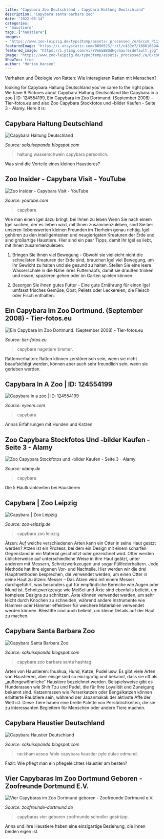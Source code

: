 ```yaml
---
title: "Capybara Zoo Deutschland : Capybara Haltung Deutschland"
description: "Capybara santa barbara zoo"
date: "2022-08-14"
categories:
- "haustiere"
tags: ["haustiere"]
images:
- "https://www.zoo-leipzig.de/typo3temp/assets/_processed_/e/6/csm_P1110832_0bb8951827.jpg"
featuredImage: "https://i.etsystatic.com/8090525/r/il/c439e7/1606166944/il_570xN.1606166944_710i.jpg"
featured_image: "https://i.ytimg.com/vi/YVo6EBBQdHg/maxresdefault.jpg"
image: "https://www.zoo-leipzig.de/typo3temp/assets/_processed_/e/6/csm_P1110832_0bb8951827.jpg"
ShowToc: true
author: "Morton Hansen"
---
```



Verhalten und Ökologie von Ratten: Wie interagieren Ratten mit Menschen?

	

		
looking for Capybara Haltung Deutschland you've came to the right place. We have 9 Pictures about Capybara Haltung Deutschland like Capybara in a zoo | ID: 124554199, Ein Capybara im Zoo Dortmund. (September 2008) - Tier-fotos.eu and also Zoo Capybara Stockfotos und -bilder Kaufen - Seite 3 - Alamy. Here it is:
		
    
## Capybara Haltung Deutschland

<img loading=lazy src="https://i.ytimg.com/vi/blBcy1jcJJU/maxresdefault.jpg" onerror="this.onerror=null;this.src='https://tse3.mm.bing.net/th?id=OIP.L6MXjuSLYk0Ge9xNfUKguQHaEK&amp;pid=15.1';" alt="Capybara Haltung Deutschland">

_Source: sakuisapanda.blogspot.com_

>haltung wasserschwein capybara personlich. 

	

Was sind die Vorteile eines kleinen Haustieres?

    
## Zoo Insider - Capybara Visit - YouTube

<img loading=lazy src="https://i.ytimg.com/vi/YVo6EBBQdHg/maxresdefault.jpg" onerror="this.onerror=null;this.src='https://tse2.mm.bing.net/th?id=OIP.Usv-YbsigXYXAc0jON9wGgHaEK&amp;pid=15.1';" alt="Zoo Insider - Capybara Visit - YouTube">

_Source: youtube.com_

>capybara. 

	

Wie man einen Igel dazu bringt, bei Ihnen zu leben
Wenn Sie nach einem Igel suchen, der es lieben wird, mit Ihnen zusammenzuleben, sind Sie bei unseren liebenswerten kleinen Freunden im Tierheim genau richtig. Igel gehören zu den intelligentesten und neugierigsten Kreaturen der Erde und sind großartige Haustiere. Hier sind ein paar Tipps, damit Ihr Igel es liebt, mit Ihnen zusammenzuleben:
1. Bringen Sie ihnen viel Bewegung - Obwohl sie vielleicht nicht die schnellsten Kreaturen der Erde sind, brauchen Igel viel Bewegung, um ihr Gewicht zu halten und sie gesund zu halten. Stellen Sie eine leere Wasserschale in die Nähe ihres Futternapfs, damit sie draußen trinken und essen, spazieren gehen oder im Garten spielen können.

2. Besorgen Sie ihnen gutes Futter - Eine gute Ernährung für einen Igel umfasst frisches Gemüse, Obst, Pellets oder Leckereien, die Fleisch oder Fisch enthalten.

    
## Ein Capybara Im Zoo Dortmund. (September 2008) - Tier-fotos.eu

<img loading=lazy src="https://www.tier-fotos.eu/1200/ein-capybara-zoo-dortmund-september-20671.jpg" onerror="this.onerror=null;this.src='https://tse3.mm.bing.net/th?id=OIP.FAlDPq-Q-sTgCNsKjp3UdgHaE8&amp;pid=15.1';" alt="Ein Capybara im Zoo Dortmund. (September 2008) - Tier-fotos.eu">

_Source: tier-fotos.eu_

>capybara nagetiere bremer. 

	

Rattenverhalten: Ratten können zerstörerisch sein, wenn sie nicht beaufsichtigt werden, können aber auch sehr freundlich sein, wenn sie gerieben werden.

    
## Capybara In A Zoo | ID: 124554199

<img loading=lazy src="https://cdn4.eyeem.com/thumb/b62716d62756471677a3a3a333234333339343839383235313d226466666661653933656264653561653461356936683564643036326362313133626531636233626a3a3a3/1280/1280" onerror="this.onerror=null;this.src='https://tse3.mm.bing.net/th?id=OIP.dc2hwDuRc-nDqjV4Kd_82AHaE7&amp;pid=15.1';" alt="Capybara in a zoo | ID: 124554199">

_Source: eyeem.com_

>capybara. 

	

Annas Erfahrungen mit Hunden und Katzen:

    
## Zoo Capybara Stockfotos Und -bilder Kaufen - Seite 3 - Alamy

<img loading=lazy src="https://c8.alamy.com/compde/r25mhx/capybara-r25mhx.jpg" onerror="this.onerror=null;this.src='https://tse4.mm.bing.net/th?id=OIP.k8pMvoSf50DHu6rqFwiqSQHaFc&amp;pid=15.1';" alt="Zoo Capybara Stockfotos und -bilder Kaufen - Seite 3 - Alamy">

_Source: alamy.de_

>capybara. 

	

Die 5 Hautkrankheiten bei Haustieren

    
## Capybara | Zoo Leipzig

<img loading=lazy src="https://www.zoo-leipzig.de/typo3temp/assets/_processed_/e/6/csm_P1110832_0bb8951827.jpg" onerror="this.onerror=null;this.src='https://tse1.mm.bing.net/th?id=OIP.rXCTTS9tOUsPU6axe_-o3AHaD7&amp;pid=15.1';" alt="Capybara | Zoo Leipzig">

_Source: zoo-leipzig.de_

>capybara zoo leipzig. 

	

Ätzen: Auf welche verschiedenen Arten kann ein Otter in seine Haut geätzt werden?
Ätzen ist ein Prozess, bei dem ein Design mit einem scharfen Gegenstand in ein Material geschnitzt oder gezeichnet wird. Otter werden üblicherweise auf unterschiedliche Weise in ihre Haut geätzt, unter anderem mit Messern, Schnitzwerkzeugen und sogar Füllfederhaltern. Jede Methode hat ihre eigenen Vor- und Nachteile. Hier werden wir die drei Hauptmethoden besprechen, die verwendet werden, um einen Otter in seine Haut zu ätzen: Messer – Das Ätzen wird mit einem Messer durchgeführt, was besonders gut für empfindliche Bereiche wie Augen oder Mund ist. Schnitzwerkzeuge wie Meißel und Äxte sind ebenfalls beliebt, um komplexe Designs zu schnitzen. Äxte können verwendet werden, um sehr leicht durch Knochen zu schneiden, während andere Instrumente wie Hämmer oder Hämmer effektiver für weichere Materialien verwendet werden können. Bleistifte sind auch beliebt, um kleine Details auf der Haut zu machen.

    
## Capybara Santa Barbara Zoo

<img loading=lazy src="https://pbs.twimg.com/media/CXWo4zkUoAAlsI9.jpg" onerror="this.onerror=null;this.src='https://tse4.mm.bing.net/th?id=OIP.14UPWR64ZS80GSEBeiUxcAHaFj&amp;pid=15.1';" alt="Capybara Santa Barbara Zoo">

_Source: sakuisapanda.blogspot.com_

>capybara zoo barbara santa hashtag. 

	

Arten von Haustieren: Ihuahua, Hund, Katze, Pudel usw.
Es gibt viele Arten von Haustieren, aber einige sind so einzigartig und bekannt, dass sie oft als „außergewöhnliche“ Haustiere bezeichnet werden. Beispielsweise gibt es Hunderassen wie Shih Tzu und Pudel, die für ihre Loyalität und Zuneigung bekannt sind. Katzenrassen wie Perserkatzen oder Bengalkatzen können erbitterte Raubtiere sein, während der Japanmakak der aktivste Affe der Welt ist. Diese Tiere haben eine breite Palette von Persönlichkeiten, die sie zu interessanten Begleitern für Menschen oder andere Tiere machen.

    
## Capybara Haustier Deutschland

<img loading=lazy src="https://i.etsystatic.com/8090525/r/il/c439e7/1606166944/il_570xN.1606166944_710i.jpg" onerror="this.onerror=null;this.src='https://tse4.mm.bing.net/th?id=OIP.7pMVKWiZGrJbCPoAU8q8lAHaKX&amp;pid=15.1';" alt="Capybara Haustier Deutschland">

_Source: sakuisapanda.blogspot.com_

>rackham aesop fable capybara haustier pyle dulac edmund. 

	

Fazit: Wie pflegt man ein pflegeleichtes Haustier am besten?

    
## Vier Capybaras Im Zoo Dortmund Geboren - Zoofreunde Dortmund E.V.

<img loading=lazy src="https://www.zoofreunde-dortmund.de/assets/images/8/Capybara-Nachwuchs_Zoo_Dortmund03-800-cd4c7128.jpg" onerror="this.onerror=null;this.src='https://tse2.mm.bing.net/th?id=OIP.Rhin6SiZWDvN-6Kue6bnzgHaDy&amp;pid=15.1';" alt="Vier Capybaras im Zoo Dortmund geboren - Zoofreunde Dortmund e.V.">

_Source: zoofreunde-dortmund.de_

>capybaras vier geboren zoofreunde schroller gestrüpp. 

	

Anna und ihre Haustiere haben eine einzigartige Beziehung, die ihnen beiden eigen ist.

